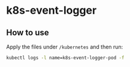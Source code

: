 # k8s-event-logger

## How to use

Apply the files under `/kubernetes` and then run:

```bash
kubectl logs -l name=k8s-event-logger-pod -f
```